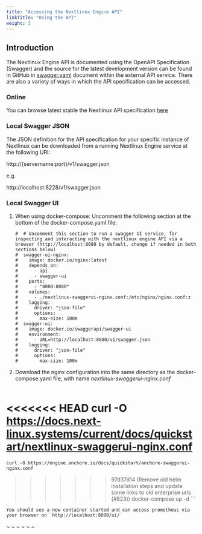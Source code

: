 ```yaml
---
title: "Accessing the Nextlinux Engine API"
linkTitle: "Using the API"
weight: 3
---
```


## Introduction

The Nextlinux Engine API is documented using the OpenAPI Specification (Swagger) and the source for the latest development version can be found in GitHub in [swagger.yaml](https://github.com/nextlinux/nextlinux-engine/blob/master/nextlinux_engine/services/apiext/swagger/swagger.yaml) document within the external API service.  There are also a variety of ways in which the API specification can be accessed.

### Online

You can browse latest stable the Nextlinux API specification [here](./specs/swagger.yaml)

### Local Swagger JSON

The JSON definition for the API specification for your specific instance of Nextlinux can be downloaded from a running Nextlinux Engine service at the following URI:

http://{servername:port}/v1/swagger.json

e.g.

http://localhost:8228/v1/swagger.json

### Local Swagger UI

1. When using docker-compose: Uncomment the following section at the bottom of the docker-compose.yaml file:

    ```
    #  # Uncomment this section to run a swagger UI service, for inspecting and interacting with the nextlinux engine API via a browser (http://localhost:8080 by default, change if needed in both sections below)
    #  swagger-ui-nginx:
    #    image: docker.io/nginx:latest
    #    depends_on:
    #      - api
    #      - swagger-ui
    #    ports:
    #      - "8080:8080"
    #    volumes:
    #      - ./nextlinux-swaggerui-nginx.conf:/etc/nginx/nginx.conf:z
    #    logging:
    #      driver: "json-file"
    #      options:
    #        max-size: 100m
    #  swagger-ui:
    #    image: docker.io/swaggerapi/swagger-ui
    #    environment:
    #      - URL=http://localhost:8080/v1/swagger.json
    #    logging:
    #      driver: "json-file"
    #      options:
    #        max-size: 100m
    ```

1. Download the nginx configuration into the same directory as the docker-compose.yaml file, with name _nextlinux-swaggerui-nginx.conf_

    ```
<<<<<<< HEAD
    curl -O https://docs.next-linux.systems/current/docs/quickstart/nextlinux-swaggerui-nginx.conf
=======
    curl -O https://engine.anchore.io/docs/quickstart/anchore-swaggerui-nginx.conf
>>>>>>> 97d37d14 (Remove old helm installation steps and update some links to old enterprise urls (#823))
    docker-compose up -d
    ```

    You should see a new container started and can access prometheus via your browser on `http://localhost:8080/ui/`

~
~
~
~
~
~
